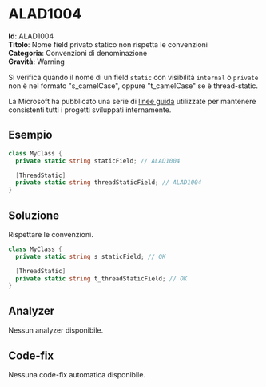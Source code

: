 <!--
SPDX-FileCopyrightText: 2022 ALAD SRL <info@alad.cloud>

SPDX-License-Identifier: MIT
-->

# ALAD1004

**Id**: ALAD1004\
**Titolo**: Nome field privato statico non rispetta le convenzioni\
**Categoria**: Convenzioni di denominazione\
**Gravità**: Warning

Si verifica quando il nome di un field `static` con visibilità `internal` o
`private` non è nel formato "s_camelCase", oppure "t_camelCase" se è
thread-static.

La Microsoft ha pubblicato una serie di
[linee guida](https://learn.microsoft.com/dotnet/csharp/fundamentals/coding-style/coding-conventions)
utilizzate per mantenere consistenti tutti i progetti sviluppati internamente.


## Esempio

```csharp
class MyClass {
  private static string staticField; // ALAD1004

  [ThreadStatic]
  private static string threadStaticField; // ALAD1004
}
```


## Soluzione

Rispettare le convenzioni.

```csharp
class MyClass {
  private static string s_staticField; // OK

  [ThreadStatic]
  private static string t_threadStaticField; // OK
}
```


## Analyzer

Nessun analyzer disponibile.


## Code-fix

Nessuna code-fix automatica disponibile.
